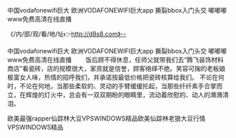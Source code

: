 中国vodafonewifi巨大
欧洲VODAFONEWIFI巨大app
撕裂bbox入门头交
嘟嘟嘟www免费高清在线直播


《/内/部/观/看/地/址👉http://d8s8.com》--

中国vodafonewifi巨大
欧洲VODAFONEWIFI巨大app
撕裂bbox入门头交
嘟嘟嘟www免费高清在线直播
　　饭后顾不得休息，任师父就带我们去“腾飞装饰材料商店”看瓷砖，店的规模很大，家资就是信誉，顾客络绎不绝。笑容可掬的老板娘极富女人味，热情的招呼我们，并承诺按最低价格把瓷砖核算给我们。
不论在何时，不论在何地，当那些柔软的、灵动的手臂缓缓抡起，当那些纤纤素手合掌而立，在辉煌的灯火中，总会有一双双期盼的眼睛里，流动着欣慰的、动人的滫滫清泪。





欧美最强rapper仙踪林大豆VPSWINDOWS精品欧美仙踪林老狼大豆行情VPSWINDOWS精品

